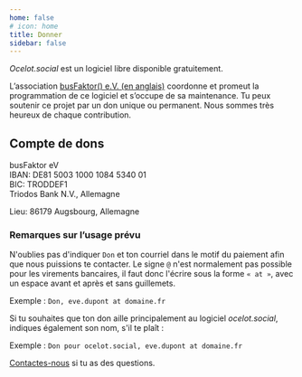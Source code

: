 ```yaml
---
home: false
# icon: home
title: Donner
sidebar: false
---
```


*Ocelot.social* est un logiciel libre disponible gratuitement.

L’association [busFaktor() e.V. (en anglais)](https://busfaktor.org/en/) coordonne et promeut la programmation de ce logiciel et s’occupe de sa maintenance.
Tu peux soutenir ce projet par un don unique ou permanent.
Nous sommes très heureux de chaque contribution.

## Compte de dons

busFaktor eV  
IBAN: DE81 5003 1000 1084 5340 01  
BIC: TRODDEF1  
Triodos Bank N.V., Allemagne

Lieu: 86179 Augsbourg, Allemagne

### Remarques sur l’usage prévu

N'oublies pas d'indiquer `Don` et ton courriel dans le motif du paiement afin que nous puissions te contacter. Le signe `@` n'est normalement pas possible pour les virements bancaires, il faut donc l'écrire sous la forme `« at »`, avec un espace avant et après et sans guillemets.

Exemple : `Don, eve.dupont at domaine.fr`

Si tu souhaites que ton don aille principalement au logiciel *ocelot.social*, indiques également son nom, s'il te plaît :

Exemple : `Don pour ocelot.social, eve.dupont at domaine.fr`

[Contactes-nous](/fr/contact/) si tu as des questions.
